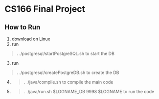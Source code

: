 # CS166 Final Project
## How to Run
1. download on Linux
2. run 
  > . ./postgresql/startPostgreSQL.sh
  to start the DB
3. run 
  > . ./postgresql/createPostgreDB.sh
  to create the DB
4. > . ./java/compile.sh
  to compile the main code
5. > . ./java/run.sh $LOGNAME_DB 9998 $LOGNAME
  to run the code
